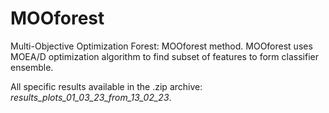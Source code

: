 # MOOforest
Multi-Objective Optimization Forest: MOOforest method. MOOforest uses MOEA/D optimization algorithm to find subset of features to form classifier ensemble.



All specific results available in the .zip archive: *results_plots_01_03_23_from_13_02_23*.
